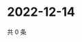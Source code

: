 # 2022-12-14

共 0 条

<!-- BEGIN WEIBO -->
<!-- 最后更新时间 Wed Dec 14 2022 16:18:14 GMT+0800 (China Standard Time) -->

<!-- END WEIBO -->
